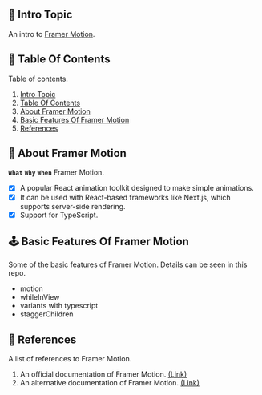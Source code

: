 <!-- 
    text-color: #E6E8BC;
    bg-color-dark: #2F557E;
    bg-color-light: #3D6A88;

    link: https://coolors.co/palette/e6e8bc-2f557e-272f39-3d6a88-504e5c

    imgs: https://www.freepik.com/free-vector/pirate-ship-moored-secret-island-with-treasure-chest_15755833.htm#from_view=detail_collection

    coffees imgs:
    https://www.freepik.com/free-photo/top-view-coffee-with-beans-table_5903769.htm#query=coffee&position=49&from_view=search&track=sph
    https://www.freepik.com/free-photo/top-view-cup-coffee-with-copy-space_5903816.htm#page=2&position=2&from_view=collections
    https://www.freepik.com/free-photo/top-view-coffee-accessories-table_5903837.htm#page=2&position=23&from_view=collections
    https://www.freepik.com/free-vector/set-paper-coffee-mugs_7437914.htm#query=coffee&position=25&from_view=search&track=sph
    https://www.freepik.com/free-vector/coffee-shop-banner-template_15051141.htm#page=3&query=coffee&position=2&from_view=search&track=sph
    https://pngtree.com/topic/pngtree-by-dairn_19795
    https://pngtree.com/freepng/showing-coffee_171126.html
    https://pngtree.com/topic/3d-coffee-cup_20261
    https://pngtree.com/free-png-vectors/coffee-beans

    reference:
    1. border-radius:
    https://www.htmlcssbuttongenerator.com/border-radius-generator.html

    test update from other laptop
-->

<!-- START Project Title -->
## 📢 Intro Topic
An intro to [Framer Motion](https://www.framer.com/motion/).
<!-- END Project Title -->

<!-- START Table Of Contents -->
## 📌 Table Of Contents
Table of contents.

1. [Intro Topic](#-intro-topic)
2. [Table Of Contents](#-table-of-contents)
3. [About Framer Motion](#-about-framer-motion)
4. [Basic Features Of Framer Motion](#%EF%B8%8F-basic-features-of-framer-motion)
5. [References](#-references)

<a align="right" href="#-project-title">
  <img align="right" width="16" src="https://user-images.githubusercontent.com/92319348/202473243-8f547c67-ab8a-4fb1-821e-75e83ff6b097.png" />
</a>
<!-- END Table Of Contents -->

<!-- START About Project -->
## 🚀 About Framer Motion
**`What`** **`Why`** **`When`** Framer Motion.

- [x] A popular React animation toolkit designed to make simple animations.
- [x] It can be used with React-based frameworks like Next.js, which supports server-side rendering.
- [x] Support for TypeScript.

<a align="right" href="#-project-title">
  <img align="right" width="16" src="https://user-images.githubusercontent.com/92319348/202473243-8f547c67-ab8a-4fb1-821e-75e83ff6b097.png" />
</a>
<!-- END About Project -->

<!-- START Technology Stack -->
## 🕹️ Basic Features Of Framer Motion
Some of the basic features of Framer Motion. Details can be seen in this repo.
- motion
- whileInView
- variants with typescript
- staggerChildren


<a align="right" href="#-project-title">
  <img align="right" width="16" src="https://user-images.githubusercontent.com/92319348/202473243-8f547c67-ab8a-4fb1-821e-75e83ff6b097.png" />
</a>
<!-- END Technology Stack -->

<!-- START References -->
## 🔎 References
A list of references to Framer Motion.
1. An official documentation of Framer Motion. [(Link)](https://www.framer.com/motion/) 
2. An alternative documentation of Framer Motion. [(Link)](https://framerbook.com/) 

<a align="right" href="#-project-title">
  <img align="right" width="16" src="https://user-images.githubusercontent.com/92319348/202473243-8f547c67-ab8a-4fb1-821e-75e83ff6b097.png" />
</a>
<!-- END References -->

